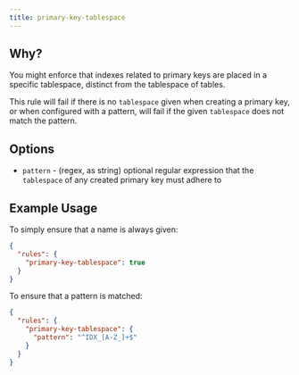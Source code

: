 ```yaml
---
title: primary-key-tablespace
---
```


## Why?

You might enforce that indexes related to primary keys are placed in a specific tablespace, distinct from the tablespace of tables.

This rule will fail if there is no `tablespace` given when creating a primary key, or when configured with a pattern, will fail if the given `tablespace` does not match the pattern.

## Options

- `pattern` - (regex, as string) optional regular expression that the `tablespace` of any created primary key must adhere to

## Example Usage

To simply ensure that a name is always given:

```json
{
  "rules": {
    "primary-key-tablespace": true
  }
}
```

To ensure that a pattern is matched:

```json
{
  "rules": {
    "primary-key-tablespace": {
      "pattern": "^IDX_[A-Z_]+$"
    }
  }
}
```
